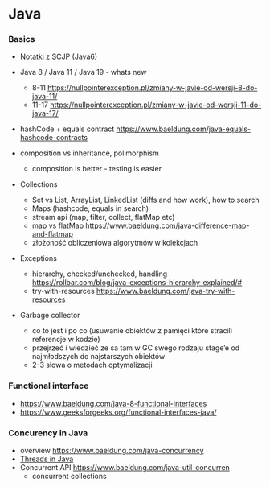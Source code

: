 # Java

### Basics
- [Notatki z SCJP (Java6)](./scjp-notatki.pdf)
- Java 8 / Java 11 / Java 19 - whats new
  - 8-11 https://nullpointerexception.pl/zmiany-w-javie-od-wersji-8-do-java-11/
  - 11-17 https://nullpointerexception.pl/zmiany-w-javie-od-wersji-11-do-java-17/
- hashCode + equals contract https://www.baeldung.com/java-equals-hashcode-contracts
- composition vs inheritance, polimorphism
  - composition is better - testing is easier
- Collections 
  - Set vs List, ArrayList, LinkedList (diffs and how work), how to search
  - Maps (hashcode, equals in search) 
  - stream api (map, filter, collect, flatMap etc)
  - map vs flatMap https://www.baeldung.com/java-difference-map-and-flatmap
  - złożoność obliczeniowa algorytmów w kolekcjach
  
- Exceptions
  - hierarchy, checked/unchecked, handling https://rollbar.com/blog/java-exceptions-hierarchy-explained/# 
  - try-with-resources https://www.baeldung.com/java-try-with-resources

- Garbage collector
  - co to jest i po co (usuwanie obiektów z pamięci które stracili referencje w kodzie)
  - przejrzeć i wiedzieć ze sa tam w GC swego rodzaju stage’e od najmłodszych do najstarszych obiektów
  - 2-3 słowa o metodach optymalizacji


### Functional interface
- https://www.baeldung.com/java-8-functional-interfaces
- https://www.geeksforgeeks.org/functional-interfaces-java/

### Concurency in Java
- overview https://www.baeldung.com/java-concurrency
- [Threads in Java](./java-threads.md)
- Concurrent API https://www.baeldung.com/java-util-concurren
  - concurrent collections